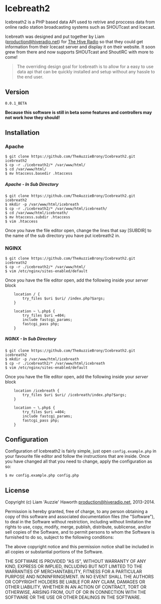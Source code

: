 Icebreath2
=========

Icebreath2 is a PHP based data API used to retrive and proccess data from
online radio station broadcasting systems such as SHOUTcast and Icecast.

Icebreath was designed and put together by Liam (production@hiveradio.net) for
[The Hive Radio][1] so that they could get information from their Icecast
server and display it on their website. It soon grew from there and now
supports SHOUTcast and ShoutIRC with more to come!

> The overriding design goal for Icebreath is to allow for a
> easy to use data api that can be quickly installed and setup
> without any hassle to the end user.

Version
----

`0.0.1_BETA`

**Because this software is still in beta some features and controllers may not
work how they should!**

Installation
--------------

### Apache

```console
$ git clone https://github.com/TheAuzzieBrony/Icebreath2.git icebreath2
$ cp -r ./icebreath2/* /var/www/html/
$ cd /var/www/html/
$ mv htaccess.basedir .htaccess
```

##### Apache - In Sub Directory

```console
$ git clone https://github.com/TheAuzzieBrony/Icebreath2.git icebreath2
$ mkdir -p /var/www/html/icebreath
$ cp -r ./icebreath2/* /var/www/html/icebreath/
$ cd /var/www/html/icebreath/
$ mv htaccess.subdir .htaccess
$ vim .htaccess
```

Once you have the file editor open, change the lines that say [SUBDIR] to the
name of the sub directory you have put icebreath2 in.

### NGINX

```console
$ git clone https://github.com/TheAuzzieBrony/Icebreath2.git icebreath2
$ cp -r ./icebreath2/* /var/www/html/
$ vim /etc/nginx/sites-enabled/default
```

Once you have the file editor open, add the following inside your *server* block

```nginx
    location / {
		try_files $uri $uri/ /index.php?$args;
	}

	location ~ \.php$ {
		try_files $uri =404;
		include fastcgi_params;
		fastcgi_pass php;
	}
```

##### NGINX - In Sub Directory

```console
$ git clone https://github.com/TheAuzzieBrony/Icebreath2.git icebreath2
$ mkdir -p /var/www/html/icebreath
$ cp -r ./icebreath2/* /var/www/html/icebreath
$ vim /etc/nginx/sites-enabled/default
```

Once you have the file editor open, add the following inside your *server* block

```nginx
    location /icebreath {
		try_files $uri $uri/ /icebreath/index.php?$args;
	}

	location ~ \.php$ {
		try_files $uri =404;
		include fastcgi_params;
		fastcgi_pass php;
	}
```

Configuration
----

Configuration of Icebreath2 is fairly simple, just open `config.example.php` in
your favourite file editor and follow the instructions that are inside. Once
you have changed all that you need to change, apply the configuration as so:

```console
$ mv config.example.php config.php
```

License
----

Copyright (c) Liam 'Auzzie' Haworth <production@hiveradio.net>, 2013-2014.

Permission is hereby granted, free of charge, to any person obtaining a copy of
this software and associated documentation files (the "Software"), to deal in
the Software without restriction, including without limitation the rights to
use, copy, modify, merge, publish, distribute, sublicense, and/or sell copies
of the Software, and to permit persons to whom the Software is furnished to do
so, subject to the following conditions:

The above copyright notice and this permission notice shall be included in all
copies or substantial portions of the Software.

THE SOFTWARE IS PROVIDED "AS IS", WITHOUT WARRANTY OF ANY KIND, EXPRESS OR
IMPLIED, INCLUDING BUT NOT LIMITED TO THE WARRANTIES OF MERCHANTABILITY,
FITNESS FOR A PARTICULAR PURPOSE AND NONINFRINGEMENT. IN NO EVENT SHALL THE
AUTHORS OR COPYRIGHT HOLDERS BE LIABLE FOR ANY CLAIM, DAMAGES OR OTHER
LIABILITY, WHETHER IN AN ACTION OF CONTRACT, TORT OR OTHERWISE, ARISING FROM,
OUT OF OR IN CONNECTION WITH THE SOFTWARE OR THE USE OR OTHER DEALINGS IN THE
SOFTWARE.

[1]:https://hiveradio.net
